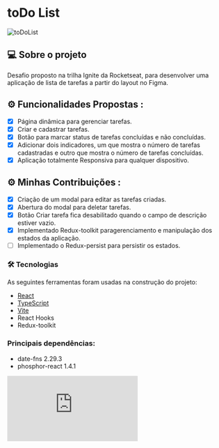 # toDo List
![toDoList](https://github.com/user-attachments/assets/9db6c00e-63f7-46fa-adc8-61f064c0afe0)

## 💻 Sobre o projeto

Desafio proposto na trilha Ignite da Rocketseat, para desenvolver uma aplicação de lista de tarefas a partir do layout no Figma.

## ⚙️ Funcionalidades Propostas :

- [x] Página dinâmica para gerenciar tarefas.
- [x] Criar e cadastrar tarefas.
- [x] Botão para marcar status de tarefas concluídas e não concluídas.
- [x] Adicionar dois indicadores, um que mostra o número de tarefas cadastradas e outro que mostra o número de tarefas concluídas.
- [x] Aplicação totalmente Responsiva para qualquer dispositivo.

## ⚙️ Minhas Contribuições :

- [x] Criação de um modal para editar as tarefas criadas.
- [x] Abertura do modal para deletar tarefas.
- [x] Botão Criar tarefa fica desabilitado quando o campo de descrição estiver vazio.
- [x] Implementado Redux-toolkit paragerenciamento e manipulação dos estados da aplicação.
- [ ] Implementado o Redux-persist para persistir os estados.

### 🛠 Tecnologias

As seguintes ferramentas foram usadas na construção do projeto:

- [React](https://pt-br.reactjs.org)
- [TypeScript](https://www.typescriptlang.org/)
- [Vite](https://vitejs.dev/guide/#scaffolding-your-first-vite-project)
- React Hooks
- Redux-toolkit

### Principais dependências:

- date-fns 2.29.3
- phosphor-react 1.4.1


[![GitHub license](https://badgen.net/github/license/Naereen/Strapdown.js)](https://github.com/Naereen/StrapDown.js/blob/master/LICENSE)
